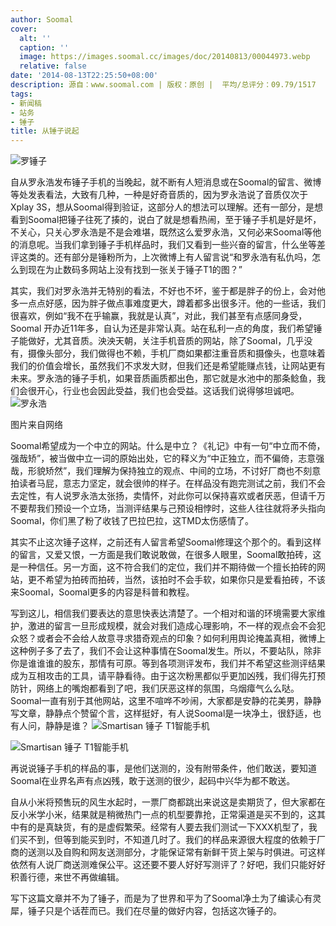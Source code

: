 ```yaml
---
author: Soomal
cover:
  alt: ''
  caption: ''
  image: https://images.soomal.cc/images/doc/20140813/00044973.webp
  relative: false
date: '2014-08-13T22:25:50+08:00'
description: 源自：www.soomal.com | 版权：原创 |  平均/总评分：09.79/1517
tags:
- 新闻稿
- 站务
- 锤子
title: 从锤子说起
---
```


![罗锤子](https://images.soomal.cc/images/doc/20140813/00044968_01.webp)



自从罗永浩发布锤子手机的当晚起，就不断有人短消息或在Soomal的留言、微博等处发表看法，大致有几种，一种是好奇音质的，因为罗永浩说了音质仅次于Xplay 3S，想从Soomal得到验证，这部分人的想法可以理解。还有一部分，是想看到Soomal把锤子往死了揍的，说白了就是想看热闹，至于锤子手机是好是坏，不关心，只关心罗永浩是不是会难堪，既然这么爱罗永浩，又何必来Soomal等他的消息呢。当我们拿到锤子手机样品时，我们又看到一些兴奋的留言，什么坐等差评这类的。还有部分是锤粉所为，上次微博上有人留言说“和罗永浩有私仇吗，怎么到现在为止数码多网站上没有找到一张关于锤子T1的图？”



其实，我们对罗永浩并无特别的看法，不好也不坏，鉴于都是胖子的份上，会对他多一点点好感，因为胖子做点事难度更大，蹲着都多出很多汗。他的一些话，我们很喜欢，例如“我不在乎输赢，我就是认真”，对此，我们甚至有点感同身受，Soomal 开办近11年多，自认为还是非常认真。站在私利一点的角度，我们希望锤子能做好，尤其音质。泱泱天朝，关注手机音质的网站，除了Soomal，几乎没有，摄像头部分，我们做得也不赖，手机厂商如果都注重音质和摄像头，也意味着我们的价值会增长，虽然我们不求发大财，但我们还是希望能赚点钱，让网站更有未来。罗永浩的锤子手机，如果音质画质都出色，那它就是水池中的那条鲶鱼，我们会很开心，行业也会因此受益，我们也会受益。这话我们说得够坦诚吧。
![罗永浩](https://images.soomal.cc/images/doc/20140813/00044971.webp)

图片来自网络


Soomal希望成为一个中立的网站。什么是中立？《礼记》中有一句“中立而不倚，强哉矫”，被当做中立一词的原始出处，它的释义为“中正独立，而不偏倚，志意强哉，形貌矫然”，我们理解为保持独立的观点、中间的立场，不讨好厂商也不刻意拍读者马屁，意志力坚定，就会很帅的样子。在样品没有跑完测试之前，我们不会去定性，有人说罗永浩太张扬，卖情怀，对此你可以保持喜欢或者厌恶，但请千万不要帮我们预设一个立场，当测评结果与己预设相悖时，这些人往往就将矛头指向Soomal，你们黑了粉了收钱了巴拉巴拉，这TMD太伤感情了。

其实不止这次锤子这样，之前还有人留言希望Soomal修理这个那个的。看到这样的留言，又爱又恨，一方面是我们敢说敢做，在很多人眼里，Soomal敢拍砖，这是一种信任。另一方面，这不符合我们的定位，我们并不期待做一个擅长拍砖的网站，更不希望为拍砖而拍砖，当然，该拍时不会手软，如果你只是爱看拍砖，不该来Soomal，Soomal更多的内容是科普和教程。

写到这儿，相信我们要表达的意思快表达清楚了。一个相对和谐的环境需要大家维护，激进的留言一旦形成规模，就会对我们造成心理影响，不一样的观点会不会犯众怒？或者会不会给人故意寻求猎奇观点的印象？如何利用舆论掩盖真相，微博上这种例子多了去了，我们不会让这种事情在Soomal发生。所以，不要站队，除非你是谁谁谁的股东，那情有可原。等到各项测评发布，我们并不希望这些测评结果成为互相攻击的工具，请平静看待。由于这次粉黑都似乎更加凶残，我们得先打预防针，网络上的嘴炮都看到了吧，我们厌恶这样的氛围，乌烟瘴气么么哒。Soomal一直有别于其他网站，这里不喧哗不吵闹，大家都是安静的花美男，静静写文章，静静点个赞留个言，这样挺好，有人说Soomal是一块净土，很舒适，也有人问，静静是谁？
![Smartisan 锤子 T1智能手机](https://images.soomal.cc/images/doc/20140808/00044817_01.webp)




![Smartisan 锤子 T1智能手机](https://images.soomal.cc/images/doc/20140809/00044839_01.webp)




再说说锤子手机的样品的事，是他们送测的，没有附带条件，他们敢送，要知道Soomal在业界名声有点凶残，敢于送测的很少，起码中兴华为都不敢送。

自从小米将预售玩的风生水起时，一票厂商都跳出来说这是卖期货了，但大家都在反小米学小米，结果就是稍微热门一点的机型要靠抢，正常渠道是买不到的，这其中有的是真缺货，有的是虚假繁荣。经常有人要去我们测试一下XXX机型了，我们买不到，但等到能买到时，不知道几时了。我们的样品来源很大程度的依赖于厂商的送测以及自购和网友送测部分，才能保证常有新鲜干货上架与时俱进。可这样依然有人说厂商送测难保公平。这还要不要人好好写测评了？好吧，我们只能好好积善行德，来世不再做编辑。

写下这篇文章并不为了锤子，而是为了世界和平为了Soomal净土为了编读心有灵犀，锤子只是个话茬而已。我们在尽量的做好内容，包括这次锤子的。